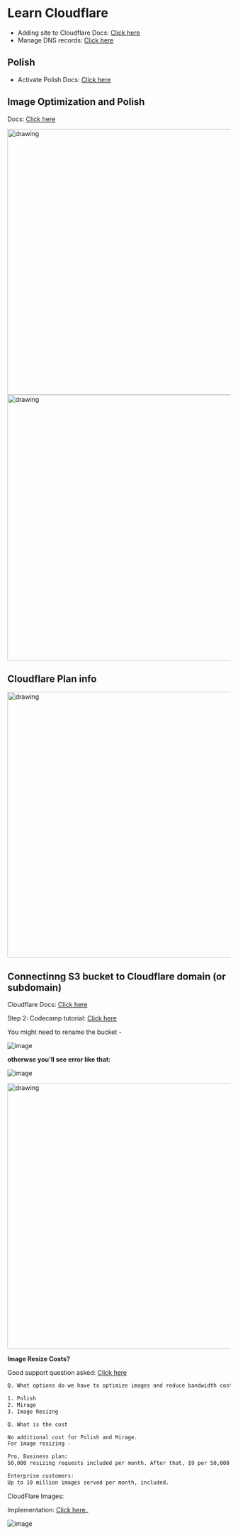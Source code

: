 # Learn Cloudflare

- Adding site to Cloudflare Docs: [Click here](https://developers.cloudflare.com/fundamentals/get-started/setup/add-site/)
- Manage DNS records: [Click here](https://developers.cloudflare.com/dns/manage-dns-records/how-to/create-dns-records/)
## Polish
  - Activate Polish Docs: [Click here](https://developers.cloudflare.com/images/polish/activate-polish/)

## Image Optimization and Polish

Docs: [Click here](https://developers.cloudflare.com/images/)

<img src="https://github.com/sahilrajput03/sahilrajput03/assets/31458531/d03dc6b9-f742-47c8-a821-57011d460e2c" alt="drawing" width="600"/>

<img src="https://github.com/sahilrajput03/sahilrajput03/assets/31458531/c9b1b6a7-adcc-4e72-ad9c-54e72b0f2be4" alt="drawing" width="600"/>

## Cloudflare Plan info

<img src="https://github.com/sahilrajput03/sahilrajput03/assets/31458531/638fc0a9-902b-4a85-946f-451b7d0c0da1" alt="drawing" width="600"/>


## Connectinng S3 bucket to Cloudflare domain (or subdomain)

Cloudflare Docs: [Click here](https://developers.cloudflare.com/support/third-party-software/others/configuring-an-amazon-web-services-static-site-to-use-cloudflare/#set-up-your-site-on-cloudflare)

Step 2: Codecamp tutorial: [Click here](https://www.freecodecamp.org/news/cjn-how-to-point-your-domain-to-s3-website-bucket/)

You might need to rename the bucket -

![image](https://github.com/sahilrajput03/sahilrajput03/assets/31458531/647b594b-214d-48ed-bc85-8597cb333755)

**otherwse you'll see error like that:**

![image](https://github.com/sahilrajput03/sahilrajput03/assets/31458531/f924013e-1505-4308-a7d7-1a9332dc1949)

<img src="https://github.com/sahilrajput03/sahilrajput03/assets/31458531/25c6ed41-7e5b-4d60-b647-76069432f5fb" alt="drawing" width="600"/>

**Image Resize Costs?**

Good support question asked: [Click here](https://community.cloudflare.com/t/image-resize-billing-requests/344619)

```txt
Q. What options do we have to optimize images and reduce bandwidth costs?

1. Polish
2. Mirage
3. Image Resizng

Q. What is the cost

No additional cost for Polish and Mirage.
For image resizing -

Pro, Business plan:
50,000 resizing requests included per month. After that, $9 per 50,000 uncached resizing requests per month.

Enterprise customers:
Up to 10 million images served per month, included.
```

CloudFlare Images: 

Implementation: [Click here](https://blog.cloudflare.com/announcing-cloudflare-images-beta/)_

![image](https://github.com/sahilrajput03/sahilrajput03/assets/31458531/32714b86-b4f1-475c-83df-d99e97d823db)
